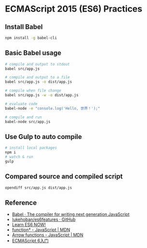 # ECMAScript 2015 (ES6) Practices

## Install Babel
``` bash
npm install -g babel-cli
```

## Basic Babel usage
``` bash
# compile and output to stdout
babel src/app.js

# compile and output to a file
babel src/app.js -o dist/app.js

# compile when file change
babel src/app.js -w -o dist/app.js

# evaluate code
babel-node -e "console.log('Hello, 世界！');"

# compile and run
babel-node src/app.js
```

## Use Gulp to auto compile
``` bash
# install local packages
npm i
# watch & run
gulp
```

## Compared source and compiled script

``` bash
opendiff src/app.js dist/app.js
```

## Reference

- [Babel · The compiler for writing next generation JavaScript](https://babeljs.io/)
- [lukehoban/es6features · GitHub](https://github.com/lukehoban/es6features)
- [Learn ES6 NOW!](http://learnharmony.org/)
- [function* - JavaScript | MDN](https://developer.mozilla.org/en-US/docs/Web/JavaScript/Reference/Statements/function*)
- [Arrow functions - JavaScript | MDN](https://developer.mozilla.org/en-US/docs/Web/JavaScript/Reference/Functions/Arrow_functions)
- [ECMAScript 6入门](http://es6.ruanyifeng.com/)
